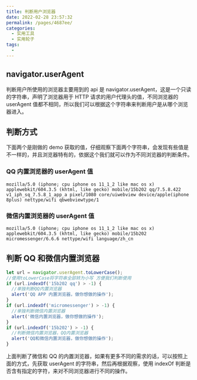 ```yaml
---
title: 判断用户浏览器
date: 2022-02-28 23:57:32
permalink: /pages/4687ee/
categories:
  - 实用工具
  - 实用轮子
tags:
  -
---
```


## navigator.userAgent

判断用户所使用的浏览器主要用到的 api 是 navigator.userAgent，这是一个只读的字符串，声明了浏览器用于 HTTP 请求的用户代理头的值，不同浏览器的 userAgent 值都不相同，所以我们可以根据这个字符串来判断用户是从哪个浏览器进入。

## 判断方式

下面两个是刚做的 demo 获取的值，仔细观察下面两个字符串，会发现有些值是不一样的，并且浏览器特有的，依据这个我们就可以作为不同浏览器的判断条件。

### QQ 内置浏览器的 userAgent 值

```
mozilla/5.0 (iphone; cpu iphone os 11_1_2 like mac os x) applewebkit/604.3.5 (khtml, like gecko) mobile/15b202 qq/7.5.8.422 v1_iph_sq_7.5.8_1_app_a pixel/1080 core/uiwebview device/apple(iphone 8plus) nettype/wifi qbwebviewtype/1
```

### 微信内置浏览器的 userAgent 值

```
mozilla/5.0 (iphone; cpu iphone os 11_1_2 like mac os x) applewebkit/604.3.5 (khtml, like gecko) mobile/15b202 micromessenger/6.6.6 nettype/wifi language/zh_cn
```

## 判断 QQ 和微信内置浏览器

```js
let url = navigator.userAgent.toLowerCase();
//使用toLowerCase将字符串全部转为小写 方便我们判断使用
if (url.indexOf('15b202 qq') > -1) {
  //单独判断QQ内置浏览器
  alert('QQ APP 内置浏览器，做你想做的操作');
}
if (url.indexOf('micromessenger') > -1) {
  //单独判断微信内置浏览器
  alert('微信内置浏览器，做你想做的操作');
}
if (url.indexOf('15b202') > -1) {
  //判断微信内置浏览器，QQ内置浏览器
  alert('QQ和微信内置浏览器，做你想做的操作');
}
```

上面判断了微信和 QQ 的内置浏览器，如果有更多不同的需求的话，可以按照上面的方式，先获取 userAgent 的字符串，然后再根据观察，使用 indexOf 判断是否含有指定的字符，来对不同浏览器进行不同的操作。
